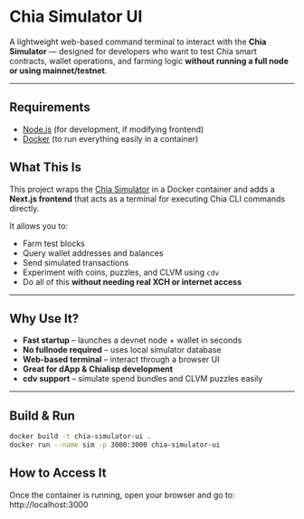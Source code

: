# Chia Simulator UI

A lightweight web-based command terminal to interact with the **Chia Simulator** — designed for developers who want to test Chia smart contracts, wallet operations, and farming logic **without running a full node or using mainnet/testnet**.

---

## Requirements

- [Node.js](https://nodejs.org/) (for development, if modifying frontend)
- [Docker](https://www.docker.com/) (to run everything easily in a container)

## What This Is

This project wraps the [Chia Simulator](https://github.com/Chia-Network/chia-dev-tools) in a Docker container and adds a **Next.js frontend** that acts as a terminal for executing Chia CLI commands directly.

It allows you to:

- Farm test blocks
- Query wallet addresses and balances
- Send simulated transactions
- Experiment with coins, puzzles, and CLVM using `cdv`
- Do all of this **without needing real XCH or internet access**

---

## Why Use It?

-  **Fast startup** – launches a devnet node + wallet in seconds
-  **No fullnode required** – uses local simulator database
-  **Web-based terminal** – interact through a browser UI
-  **Great for dApp & Chialisp development**
-  **cdv support** – simulate spend bundles and CLVM puzzles easily

---

## Build & Run

```bash
docker build -t chia-simulator-ui .
docker run --name sim -p 3000:3000 chia-simulator-ui
```

## How to Access It

Once the container is running, open your browser and go to: http://localhost:3000